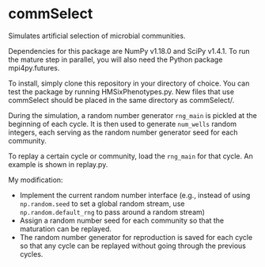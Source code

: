 # commSelect
Simulates artificial selection of microbial communities.

Dependencies for this package are NumPy v1.18.0 and SciPy v1.4.1.  To run the mature step in parallel, you will also need the Python package mpi4py.futures.

To install, simply clone this repository in your directory of choice.  You can test the package by running HMSixPhenotypes.py. New files that use commSelect should be placed in the same directory as commSelect/.

 During the simulation, a random number generator `rng_main` is pickled at the beginning of each cycle. It is then used to generate `num_wells` random integers, each serving as the random number generator seed for each community.

To replay a certain cycle or community, load the `rng_main` for that cycle. An example is shown in replay.py.

My modification:
* Implement the current random number interface (e.g., instead of using `np.random.seed` to set a global random stream, use `np.random.default_rng` to pass around a random stream)
* Assign a random number seed for each community so that the maturation can be replayed.
* The random number generator for reproduction is saved for each cycle so that any cycle can be replayed without going through the previous cycles.
